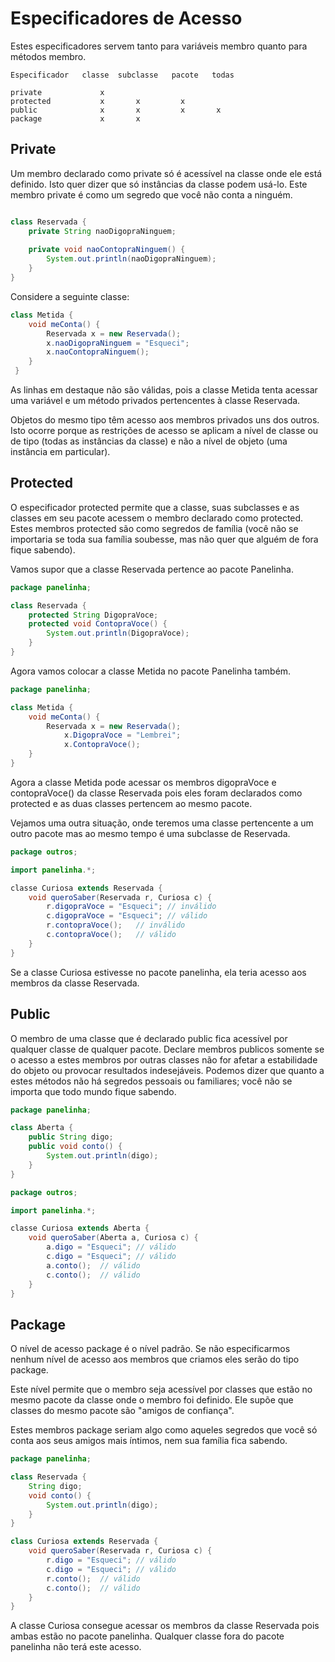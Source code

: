 # Especificadores de Acesso

Estes especificadores servem tanto para variáveis membro quanto para métodos membro.
 
``` 
Especificador 	classe 	subclasse 	pacote   todas
				
private 	        x 			
protected 	        x 	    x 	      x 	
public 	 	        x 	    x 	      x       x
package 	        x 		x 	
```

## Private

Um membro declarado como private só é acessível na classe onde ele está definido. Isto quer dizer que só instâncias da classe podem usá-lo. Este membro private é como um segredo que você não conta a ninguém.

```java

class Reservada {
    private String naoDigopraNinguem;
    
    private void naoContopraNinguem() {
        System.out.println(naoDigopraNinguem);
    }
}
```

Considere a seguinte classe:

```java
class Metida {
    void meConta() {
        Reservada x = new Reservada();
        x.naoDigopraNinguem = "Esqueci";
        x.naoContopraNinguem();
    }
 }
```
As linhas em destaque não são válidas, pois a classe Metida tenta acessar uma variável e um método privados pertencentes à classe Reservada.

Objetos do mesmo tipo têm acesso aos membros privados uns dos outros. Isto ocorre porque as restrições de acesso se aplicam a nível de classe ou de tipo (todas as instâncias da classe) e não a nível de objeto (uma instância em particular).
 
## Protected

O especificador protected permite que a classe, suas subclasses e as classes em seu pacote acessem o membro declarado como protected. Estes membros protected são como segredos de família (você não se importaria se toda sua família soubesse, mas não quer que alguém de fora fique sabendo).

Vamos supor que a classe Reservada pertence ao pacote Panelinha.
 
```java
package panelinha;

class Reservada {
    protected String DigopraVoce;
    protected void ContopraVoce() {
        System.out.println(DigopraVoce);
    }
}
```

Agora vamos colocar a classe Metida no pacote Panelinha também.

```java
package panelinha;

class Metida {
    void meConta() {
        Reservada x = new Reservada();
            x.DigopraVoce = "Lembrei";
            x.ContopraVoce();
    }
}
```

Agora a classe Metida pode acessar os membros digopraVoce e contopraVoce() da classe Reservada pois eles foram declarados como protected e as duas classes pertencem ao mesmo pacote.

Vejamos uma outra situação, onde teremos uma classe pertencente a um outro pacote mas ao mesmo tempo é uma subclasse de Reservada.

```java
package outros;

import panelinha.*;

classe Curiosa extends Reservada {
    void queroSaber(Reservada r, Curiosa c) {
        r.digopraVoce = "Esqueci"; // inválido
        c.digopraVoce = "Esqueci"; // válido
        r.contopraVoce();   // inválido
        c.contopraVoce();   // válido
    }
}
```

Se a classe Curiosa estivesse no pacote panelinha, ela teria acesso aos membros da classe Reservada.
 
## Public

O membro de uma classe que é declarado public fica acessível por qualquer classe de qualquer pacote. Declare membros publicos somente se o acesso a estes membros por outras classes não for afetar a estabilidade do objeto ou provocar resultados indesejáveis. Podemos dizer que quanto a estes métodos não há segredos pessoais ou familiares; você não se importa que todo mundo fique sabendo.

```java
package panelinha;

class Aberta {
    public String digo;
    public void conto() {
        System.out.println(digo);
    }
}
``` 

```java
package outros;

import panelinha.*;

classe Curiosa extends Aberta {
    void queroSaber(Aberta a, Curiosa c) {
        a.digo = "Esqueci"; // válido
        c.digo = "Esqueci"; // válido
        a.conto();  // válido
        c.conto();  // válido
    }
}
```


## Package

O nível de acesso package é o nível padrão. Se não especificarmos nenhum nível de acesso aos membros que criamos eles serão do tipo package.

Este nível permite que o membro seja acessível por classes que estão no mesmo pacote da classe onde o membro foi definido. Ele supõe que classes do mesmo pacote são "amigos de confiança".

Estes membros package seriam algo como aqueles segredos que você só conta aos seus amigos mais íntimos, nem sua família fica sabendo.

```java
package panelinha;

class Reservada {
    String digo;
    void conto() {
        System.out.println(digo);
    }
}
```

```java
class Curiosa extends Reservada {
    void queroSaber(Reservada r, Curiosa c) {
        r.digo = "Esqueci"; // válido
        c.digo = "Esqueci"; // válido
        r.conto();  // válido
        c.conto();  // válido
    }
}
```
A classe Curiosa consegue acessar os membros da classe Reservada pois ambas estão no pacote panelinha. Qualquer classe fora do pacote panelinha não terá este acesso. 